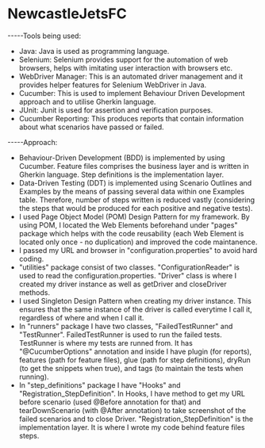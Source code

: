 # NewcastleJetsFC

-----Tools being used:
- Java: Java is used as programming language.
- Selenium: Selenium provides support for the automation of web browsers, helps with imitating user interaction with browsers etc.
- WebDriver Manager: This is an automated driver management and it provides helper features for Selenium WebDriver in Java.
- Cucumber: This is used to implement Behaviour Driven Development approach and to utilise Gherkin language.
- JUnit: Junit is used for assertion and verification purposes. 
- Cucumber Reporting: This produces reports that contain information about what scenarios have passed or failed.

-----Approach:
- Behaviour-Driven Development (BDD) is implemented by using Cucumber. Feature files comprises the business layer and is written in Gherkin language. Step definitions is the implementation layer.
- Data-Driven Testing (DDT) is implemented using Scenario Outlines and Examples by the means of passing several data within one Examples table. Therefore, number of steps written is reduced vastly (considering the steps that would be produced for each positive and negative tests). 
- I used Page Object Model (POM) Design Pattern for my framework. By using POM, I located the Web Elements beforehand under "pages" package which helps with the code reusability (each Web Element is located only once - no duplication) and improved the code maintanence. 
- I passed my URL and browser in "configuration.properties" to avoid hard coding.  
- "utilities" package consist of two classes. "ConfigurationReader" is used to read the configuration.properties. "Driver" class is where I created my driver instance as well as getDriver and closeDriver methods. 
- I used Singleton Design Pattern when creating my driver instance. This ensures that the same instance of the driver is called everytime I call it, regardless of where and when I call it. 
- In "runners" package I have two classes, "FailedTestRunner" and "TestRunner". FailedTestRunner is used to run the failed tests. TestRunner is where my tests are runned from. It has "@CucumberOptions" annotation and inside I have plugin (for reports), features (path for feature files), glue (path for step definitions), dryRun (to get the snippets when true), and tags (to maintain the tests when running). 
- In "step_definitions" package I have "Hooks" and "Registration_StepDefinition". In Hooks, I have method to get my URL before scenario (used @Before annotation for that) and tearDownScenario (with @After annotation) to take screenshot of the failed scenarios and to close Driver. "Registration_StepDefinition" is the implementation layer. It is where I wrote my code behind feature files steps. 
